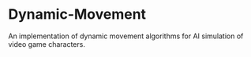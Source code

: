 # Dynamic-Movement
An implementation of dynamic movement algorithms for AI simulation of video game characters.

